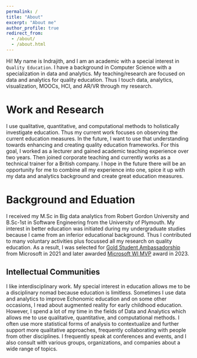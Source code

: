 ```yaml
---
permalink: /
title: "About"
excerpt: "About me"
author_profile: true
redirect_from: 
  - /about/
  - /about.html
---
```


Hi! My name is Indrajith, and I am an academic with a special interest in `Quality Education`. I have a background in Computer Science with a specialization in data and analytics. My teaching/research are focused on data and analytics for quality education. Thus I touch data, analytics, visualization, MOOCs, HCI, and AR/VR through my research.

Work and Research
======
I use qualitative, quantitative, and computational methods to holistically investigate education. Thus my current work focuses on observing the current education measures. In the future, I want to use that understanding towards enhancing and creating quality education frameworks. For this goal, I worked as a lecturer and gained academic teaching experience over two years. Then joined corporate teaching and currently works as a technical trainer for a British company. I hope in the future there will be an opportunity for me to combine all my experience into one, spice it up with my data and analytics background and create great education measures.

Background and Eduation
======
I received my M.Sc in Big data analytics from Robert Gordon University and B.Sc-1st in Software Engineering from the University of Plymouth. My interest in better education was initiated during my undergraduate studies because I came from an inferior educational background. Thus I contributed to many voluntary activities plus focussed all my research on quality education. As a result, I was selected for [Gold Student Ambassadorship](https://studentambassadors.microsoft.com/en-US/studentambassadors/profile/72ac770b-8fd2-4436-91bd-590e3df929a5) from Microsoft in 2021 and later awarded [Microsoft WI MVP](https://insider.windows.com/en-us/mvps) award in 2023. 

Intellectual Communities
------
I like interdisciplinary work. My special interest in education allows me to be a disciplinary nomad because education is limitless. Sometimes I use data and analytics to improve Echonomic education and on some other occasions, I read about augmented reality for early childhood education. However, I spend a lot of my time in the fields of Data and Analytics which allows me to use qualitative, quantitative, and computational methods. I often use more statistical forms of analysis to contextualize and further support more qualitative approaches, frequently collaborating with people from other disciplines. I frequently speak at conferences and events, and I also consult with various groups, organizations, and companies about a wide range of topics.

